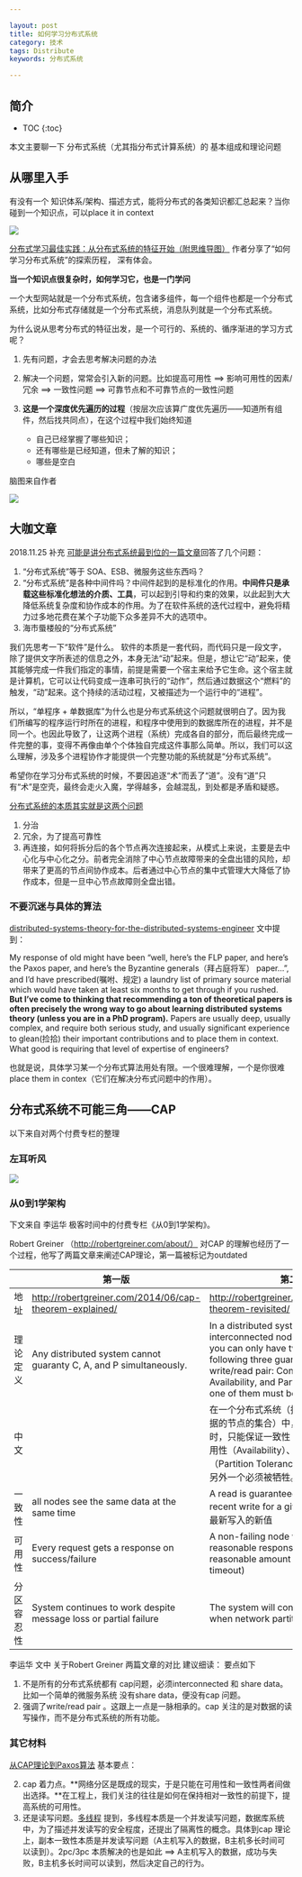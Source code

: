 ```yaml
---

layout: post
title: 如何学习分布式系统
category: 技术
tags: Distribute
keywords: 分布式系统

---
```


## 简介

* TOC
{:toc}

本文主要聊一下 分布式系统（尤其指分布式计算系统）的 基本组成和理论问题

## 从哪里入手


有没有一个 知识体系/架构、描述方式，能将分布式的各类知识都汇总起来？当你碰到一个知识点，可以place it in context

![](/public/upload/distribute/study_distribute_system.png)

[分布式学习最佳实践：从分布式系统的特征开始（附思维导图）](https://www.cnblogs.com/xybaby/p/8544715.html) 作者分享了“如何学习分布式系统”的探索历程， 深有体会。

**当一个知识点很复杂时，如何学习它，也是一门学问**

一个大型网站就是一个分布式系统，包含诸多组件，每一个组件也都是一个分布式系统，比如分布式存储就是一个分布式系统，消息队列就是一个分布式系统。

为什么说从思考分布式的特征出发，是一个可行的、系统的、循序渐进的学习方式呢？

1. 先有问题，才会去思考解决问题的办法
2. 解决一个问题，常常会引入新的问题。比如提高可用性 ==> 影响可用性的因素/冗余 ==> 一致性问题 ==> 可靠节点和不可靠节点的一致性问题
3. **这是一个深度优先遍历的过程**（按层次应该算广度优先遍历——知道所有组件，然后找共同点），在这个过程中我们始终知道

	* 自己已经掌握了哪些知识；
	* 还有哪些是已经知道，但未了解的知识；
	* 哪些是空白

脑图来自作者

![](/public/upload/distribute/study_distribute_system_from_feature.png)

## 大咖文章

2018.11.25 补充 [可能是讲分布式系统最到位的一篇文章](http://www.10tiao.com/html/46/201811/2651011019/1.html)回答了几个问题：

1. “分布式系统”等于 SOA、ESB、微服务这些东西吗？
2. “分布式系统”是各种中间件吗？中间件起到的是标准化的作用。**中间件只是承载这些标准化想法的介质、工具**，可以起到引导和约束的效果，以此起到大大降低系统复杂度和协作成本的作用。为了在软件系统的迭代过程中，避免将精力过多地花费在某个子功能下众多差异不大的选项中。
3. 海市蜃楼般的“分布式系统”

我们先思考一下“软件”是什么。 软件的本质是一套代码，而代码只是一段文字，除了提供文字所表述的信息之外，本身无法“动”起来。但是，想让它“动”起来，使其能够完成一件我们指定的事情，前提是需要一个宿主来给予它生命。这个宿主就是计算机，它可以让代码变成一连串可执行的“动作”，然后通过数据这个“燃料”的触发，“动”起来。这个持续的活动过程，又被描述为一个运行中的“进程”。

所以，“单程序 + 单数据库”为什么也是分布式系统这个问题就很明白了。因为我们所编写的程序运行时所在的进程，和程序中使用到的数据库所在的进程，并不是同一个。也因此导致了，让这两个进程（系统）完成各自的部分，而后最终完成一件完整的事，变得不再像由单个个体独自完成这件事那么简单。所以，我们可以这么理解，涉及多个进程协作才能提供一个完整功能的系统就是“分布式系统”。


希望你在学习分布式系统的时候，不要因追逐“术”而丢了“道”。没有“道”只有“术”是空壳，最终会走火入魔，学得越多，会越混乱，到处都是矛盾和疑惑。

[分布式系统的本质其实就是这两个问题](https://mp.weixin.qq.com/s?__biz=MjM5MDE0Mjc4MA==&mid=2651011140&idx=1&sn=37b734deb9523dbde221708baa43fb39&chksm=bdbec0178ac9490102e6072967092b5a04445bbe8f2bcf95a154f4e5d7eaf1717a342e7650b5&scene=27#wechat_redirect)

1. 分治
2. 冗余，为了提高可靠性
3. 再连接，如何将拆分后的各个节点再次连接起来，从模式上来说，主要是去中心化与中心化之分。前者完全消除了中心节点故障带来的全盘出错的风险，却带来了更高的节点间协作成本。后者通过中心节点的集中式管理大大降低了协作成本，但是一旦中心节点故障则全盘出错。

### 不要沉迷与具体的算法

[distributed-systems-theory-for-the-distributed-systems-engineer](http://the-paper-trail.org/blog/distributed-systems-theory-for-the-distributed-systems-engineer/) 文中提到：

My response of old might have been “well, here’s the FLP paper, and here’s the Paxos paper, and here’s the Byzantine generals（拜占庭将军） paper…”, and I’d have prescribed(嘱咐、规定) a laundry list of primary source material which would have taken at least six months to get through if you rushed. **But I’ve come to thinking that recommending a ton of theoretical papers is often precisely the wrong way to go about learning distributed systems theory (unless you are in a PhD program).** Papers are usually deep, usually complex, and require both serious study, and usually significant experience to glean(捡拾) their important contributions and to place them in context. What good is requiring that level of expertise of engineers?

也就是说，具体学习某一个分布式算法用处有限。一个很难理解，一个是你很难  place them in contex（它们在解决分布式问题中的作用）。


## 分布式系统不可能三角——CAP

以下来自对两个付费专栏的整理

### 左耳听风

![](/public/upload/distribute/cap.PNG)

### 从0到1学架构

下文来自 李运华 极客时间中的付费专栏《从0到1学架构》。

Robert Greiner （http://robertgreiner.com/about/） 对CAP 的理解也经历了一个过程，他写了两篇文章来阐述CAP理论，第一篇被标记为outdated

||第一版|第二版|
|---|---|---|
|地址|http://robertgreiner.com/2014/06/cap-theorem-explained/|http://robertgreiner.com/2014/08/cap-theorem-revisited/|
|理论定义|Any distributed system cannot guaranty C, A, and P simultaneously.|In a distributed system (a collection of interconnected nodes that share data.), you can only have two out of the following three guarantees across a write/read pair: Consistency, Availability, and Partition Tolerance - one of them must be sacrificed.|
|中文||在一个分布式系统（指互相连接并共享数据的节点的集合）中，当涉及读写操作时，只能保证一致性（Consistence）、可用性（Availability）、分区容错性（Partition Tolerance）三者中的两个，另外一个必须被牺牲。|
|一致性|all nodes see the same data at the same time|A read is guaranteed to return the most recent write for a given client 总能读到 最新写入的新值|
|可用性|Every request gets a response on success/failure|A non-failing node will return a reasonable response within a reasonable amount of time (no error or timeout)|
|分区容忍性|System continues to work despite message loss or partial failure|The system will continue to function when network partitions occur|

李运华 文中 关于Robert Greiner 两篇文章的对比 建议细读： 要点如下

1. 不是所有的分布式系统都有 cap问题，必须interconnected 和 share data。比如一个简单的微服务系统 没有share data，便没有cap 问题。
2. 强调了write/read pair 。这跟上一点是一脉相承的。cap 关注的是对数据的读写操作，而不是分布式系统的所有功能。

### 其它材料

[从CAP理论到Paxos算法](http://blog.longjiazuo.com/archives/5369?hmsr=toutiao.io&utm_medium=toutiao.io&utm_source=toutiao.io) 基本要点：

2. cap 着力点。**网络分区是既成的现实，于是只能在可用性和一致性两者间做出选择。**在工程上，我们关注的往往是如何在保持相对一致性的前提下，提高系统的可用性。
3. 还是读写问题。[多线程](http://qiankunli.github.io/2014/10/09/Threads.html) 提到，多线程本质是一个并发读写问题，数据库系统中，为了描述并发读写的安全程度，还提出了隔离性的概念。具体到cap 理论上，副本一致性本质是并发读写问题（A主机写入的数据，B主机多长时间可以读到）。2pc/3pc 本质解决的也是如此 ==> A主机写入的数据，成功与失败，B主机多长时间可以读到，然后决定自己的行为。

